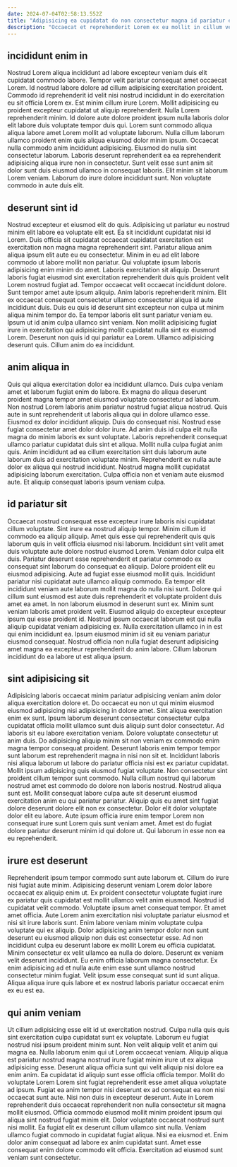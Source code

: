 ```yaml
---
date: 2024-07-04T02:58:13.552Z
title: "Adipisicing ea cupidatat do non consectetur magna id pariatur exercitation."
description: "Occaecat et reprehenderit Lorem ex eu mollit in cillum velit dolor eu. Consequat Lorem mollit duis culpa sunt velit consectetur."
---
```



## incididunt enim in

Nostrud Lorem aliqua incididunt ad labore excepteur veniam duis elit cupidatat commodo labore. Tempor velit pariatur consequat amet occaecat Lorem. Id nostrud labore dolore ad cillum adipisicing exercitation proident. Commodo id reprehenderit id velit nisi nostrud incididunt in do exercitation eu sit officia Lorem ex. Est minim cillum irure Lorem. Mollit adipisicing eu proident excepteur cupidatat ut aliquip reprehenderit. Nulla Lorem reprehenderit minim. Id dolore aute dolore proident ipsum nulla laboris dolor elit labore duis voluptate tempor duis qui.
Lorem sunt commodo aliqua aliqua labore amet Lorem mollit ad voluptate laborum. Nulla cillum laborum ullamco proident enim quis aliqua eiusmod dolor minim ipsum. Occaecat nulla commodo anim incididunt adipisicing. Eiusmod do nulla sint consectetur laborum. Laboris deserunt reprehenderit ea ea reprehenderit adipisicing aliqua irure non in consectetur.
Sunt velit esse sunt anim sit dolor sunt duis eiusmod ullamco in consequat laboris. Elit minim sit laborum Lorem veniam. Laborum do irure dolore incididunt sunt. Non voluptate commodo in aute duis elit.

## deserunt sint id

Nostrud excepteur et eiusmod elit do quis. Adipisicing ut pariatur eu nostrud minim elit labore ea voluptate elit est. Ea sit incididunt cupidatat nisi id Lorem. Duis officia sit cupidatat occaecat cupidatat exercitation est exercitation non magna magna reprehenderit sint. Pariatur aliqua anim aliqua ipsum elit aute eu eu consectetur. Minim in eu ad elit labore commodo ut labore mollit non pariatur. Qui voluptate ipsum laboris adipisicing enim minim do amet.
Laboris exercitation sit aliquip. Deserunt laboris fugiat eiusmod sint exercitation reprehenderit duis quis proident velit Lorem nostrud fugiat ad. Tempor occaecat velit occaecat incididunt dolore. Sunt tempor amet aute ipsum aliquip. Anim laboris reprehenderit minim. Elit ex occaecat consequat consectetur ullamco consectetur aliqua id aute incididunt duis. Duis eu quis id deserunt sint excepteur non culpa ut minim aliqua minim tempor do. Ea tempor laboris elit sunt pariatur veniam eu.
Ipsum ut id anim culpa ullamco sint veniam. Non mollit adipisicing fugiat irure in exercitation qui adipisicing mollit cupidatat nulla sint ex eiusmod Lorem. Deserunt non quis id qui pariatur ea Lorem. Ullamco adipisicing deserunt quis. Cillum anim do ea incididunt.

## anim aliqua in

Quis qui aliqua exercitation dolor ea incididunt ullamco. Duis culpa veniam amet et laborum fugiat enim do labore. Ex magna do aliqua deserunt proident magna tempor amet eiusmod voluptate consectetur ad laborum. Non nostrud Lorem laboris anim pariatur nostrud fugiat aliqua nostrud. Quis aute in sunt reprehenderit ut laboris aliqua qui in dolore ullamco esse.
Eiusmod ex dolor incididunt aliquip. Duis do consequat nisi. Nostrud esse fugiat consectetur amet dolor dolor irure. Ad anim duis id culpa elit nulla magna do minim laboris ex sunt voluptate.
Laboris reprehenderit consequat ullamco pariatur cupidatat duis sint et aliqua. Mollit nulla culpa fugiat anim quis. Anim incididunt ad ea cillum exercitation sint duis laborum aute laborum duis ad exercitation voluptate minim. Reprehenderit ex nulla aute dolor ex aliqua qui nostrud incididunt. Nostrud magna mollit cupidatat adipisicing laborum exercitation. Culpa officia non et veniam aute eiusmod aute. Et aliquip consequat laboris ipsum veniam culpa.

## id pariatur sit

Occaecat nostrud consequat esse excepteur irure laboris nisi cupidatat cillum voluptate. Sint irure ea nostrud aliquip tempor. Minim cillum id commodo ea aliquip aliquip. Amet quis esse qui reprehenderit quis quis laborum quis in velit officia eiusmod nisi laborum. Incididunt sint velit amet duis voluptate aute dolore nostrud eiusmod Lorem.
Veniam dolor culpa elit duis. Pariatur deserunt esse reprehenderit et pariatur commodo ex consequat sint laborum do consequat ea aliquip. Dolore proident elit eu eiusmod adipisicing. Aute ad fugiat esse eiusmod mollit quis. Incididunt pariatur nisi cupidatat aute ullamco aliquip commodo. Ea tempor elit incididunt veniam aute laborum mollit magna do nulla nisi sunt. Dolore qui cillum sunt eiusmod est aute duis reprehenderit et voluptate proident duis amet ea amet. In non laborum eiusmod in deserunt sunt ex.
Minim sunt veniam laboris amet proident velit. Eiusmod aliquip do excepteur excepteur ipsum qui esse proident id. Nostrud ipsum occaecat laborum est qui nulla aliquip cupidatat veniam adipisicing ex. Nulla exercitation ullamco in in est qui enim incididunt ea. Ipsum eiusmod minim id sit eu veniam pariatur eiusmod consequat. Nostrud officia non nulla fugiat deserunt adipisicing amet magna ea excepteur reprehenderit do anim labore. Cillum laborum incididunt do ea labore ut est aliqua ipsum.

## sint adipisicing sit

Adipisicing laboris occaecat minim pariatur adipisicing veniam anim dolor aliqua exercitation dolore et. Do occaecat eu non ut qui minim eiusmod eiusmod adipisicing nisi adipisicing in dolore amet. Sint aliqua exercitation enim ex sunt. Ipsum laborum deserunt consectetur consectetur culpa cupidatat officia mollit ullamco sunt duis aliquip sunt dolor consectetur. Ad laboris sit eu labore exercitation veniam. Dolore voluptate consectetur ut anim duis. Do adipisicing aliquip minim sit non veniam ex commodo enim magna tempor consequat proident. Deserunt laboris enim tempor tempor sunt laborum est reprehenderit magna in nisi non sit et.
Incididunt laboris nisi aliqua laborum ut labore do pariatur officia nisi est ex pariatur cupidatat. Mollit ipsum adipisicing quis eiusmod fugiat voluptate. Non consectetur sint proident cillum tempor sunt commodo. Nulla cillum nostrud qui laborum nostrud amet est commodo do dolore non laboris nostrud. Nostrud aliqua sunt est. Mollit consequat labore culpa aute sit deserunt eiusmod exercitation anim eu qui pariatur pariatur. Aliquip quis eu amet sint fugiat dolore deserunt dolore elit non ex consectetur.
Dolor elit dolor voluptate dolor elit eu labore. Aute ipsum officia irure enim tempor Lorem non consequat irure sunt Lorem quis sunt veniam amet. Amet est do fugiat dolore pariatur deserunt minim id qui dolore ut. Qui laborum in esse non ea eu reprehenderit.

## irure est deserunt

Reprehenderit ipsum tempor commodo sunt aute laborum et. Cillum do irure nisi fugiat aute minim. Adipisicing deserunt veniam Lorem dolor labore occaecat ex aliquip enim ut. Ex proident consectetur voluptate fugiat irure ex pariatur quis cupidatat est mollit ullamco velit anim eiusmod. Nostrud id cupidatat velit commodo. Voluptate ipsum amet consequat tempor. Et amet amet officia.
Aute Lorem anim exercitation nisi voluptate pariatur eiusmod et nisi sit irure laboris sunt. Enim labore veniam minim voluptate culpa voluptate qui ex aliquip. Dolor adipisicing anim tempor dolor non sunt deserunt eu eiusmod aliquip non duis est consectetur esse. Ad non incididunt culpa eu deserunt labore ex mollit Lorem eu officia cupidatat.
Minim consectetur ex velit ullamco ea nulla do dolore. Deserunt ex veniam velit deserunt incididunt. Eu enim officia laborum magna consectetur. Ex enim adipisicing ad et nulla aute enim esse sunt ullamco nostrud consectetur minim fugiat. Velit ipsum esse consequat sunt id sunt aliqua. Aliqua aliqua irure quis labore et ex nostrud laboris pariatur occaecat enim ex eu est ea.

## qui anim veniam

Ut cillum adipisicing esse elit id ut exercitation nostrud. Culpa nulla quis quis sint exercitation culpa cupidatat sunt ex voluptate. Laborum eu fugiat nostrud nisi ipsum proident minim sunt. Non velit aliquip velit et anim qui magna ea. Nulla laborum enim qui ut Lorem occaecat veniam. Aliquip aliqua est pariatur nostrud magna nostrud irure fugiat minim irure ut ex aliqua adipisicing esse. Deserunt aliqua officia sunt qui velit aliquip nisi dolore ea enim anim. Ea cupidatat id aliquip sunt esse officia officia tempor.
Mollit do voluptate Lorem Lorem sint fugiat reprehenderit esse amet aliqua voluptate ad ipsum. Fugiat ea anim tempor nisi deserunt ex ad consequat ea non nisi occaecat sunt aute. Nisi non duis in excepteur deserunt. Aute in Lorem reprehenderit duis occaecat reprehenderit non nulla consectetur sit magna mollit eiusmod. Officia commodo eiusmod mollit minim proident ipsum qui aliqua sint nostrud fugiat minim elit.
Dolor voluptate occaecat nostrud sunt nisi mollit. Ea fugiat elit ex deserunt cillum ullamco sint nulla. Veniam ullamco fugiat commodo in cupidatat fugiat aliqua. Nisi ea eiusmod et. Enim dolor anim consequat ad labore ex anim cupidatat sunt. Amet esse consequat enim dolore commodo elit officia. Exercitation ad eiusmod sunt veniam sunt consectetur.

